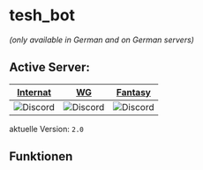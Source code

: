 # tesh_bot
*(only available in German and on German servers)*

## Active Server:
[Internat](https://discord.gg/jeZ9USuZgA) | [WG](https://discord.gg/8ybsZUnhHD) | [Fantasy](https://discord.gg/qpdnyWStBe)
---|---|---
![Discord](https://img.shields.io/discord/879756056346099722?label=%20) | ![Discord](https://img.shields.io/discord/895413069642072075?label=%20) | ![Discord](https://img.shields.io/discord/842687670803103774?label=%20)

aktuelle Version: `2.0`

## Funktionen
